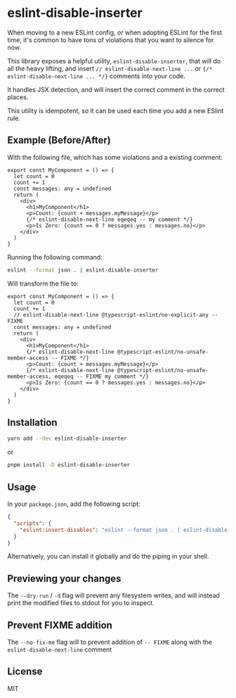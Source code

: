 # eslint-disable-inserter

When moving to a new ESLint config, or when adopting ESLint for the first time,
it's common to have tons of violations that you want to silence for now.

This library exposes a helpful utility, `eslint-disable-inserter`, that will
do all the heavy lifting, and insert `// eslint-disable-next-line ...` or `{/* eslint-disable-next-line ... */}` comments
into your code.

It handles JSX detection, and will insert the correct comment in the correct places.

This utility is idempotent, so it can be used each time you add a new ESlint rule.

## Example (Before/After)

With the following file, which has some violations and a existing comment:

```tsx
export const MyComponent = () => {
  let count = 0
  count += 1
  const messages: any = undefined
  return (
    <div>
      <h1>MyComponent</h1>
      <p>Count: {count + messages.myMessage}</p>
      {/* eslint-disable-next-line eqeqeq -- my comment */}
      <p>Is Zero: {count == 0 ? messages.yes : messages.no}</p>
    </div>
  )
}
```

Running the following command:

```bash
eslint --format json . | eslint-disable-inserter
```

Will transform the file to:

```tsx
export const MyComponent = () => {
  let count = 0
  count += 1
  // eslint-disable-next-line @typescript-eslint/no-explicit-any -- FIXME
  const messages: any = undefined
  return (
    <div>
      <h1>MyComponent</h1>
      {/* eslint-disable-next-line @typescript-eslint/no-unsafe-member-access -- FIXME */}
      <p>Count: {count + messages.myMessage}</p>
      {/* eslint-disable-next-line @typescript-eslint/no-unsafe-member-access, eqeqeq -- FIXME my comment */}
      <p>Is Zero: {count == 0 ? messages.yes : messages.no}</p>
    </div>
  )
}
```

## Installation

```bash
yarn add --dev eslint-disable-inserter
```
or
```bash
pnpm install -D eslint-disable-inserter
```

## Usage

In your `package.json`, add the following script:

```json
{
  "scripts": {
    "eslint:insert-disables": "eslint --format json . | eslint-disable-inserter"
  }
}
```

Alternatively, you can install it globally and do the piping in your shell.

## Previewing your changes

The `--dry-run` / `-d` flag will prevent any filesystem writes, and will instead
print the modified files to stdout for you to inspect.

## Prevent FIXME addition

The `--no-fix-me` flag will to prevent addition of `-- FIXME` along with the `eslint-disable-next-line` comment

## License

MIT
